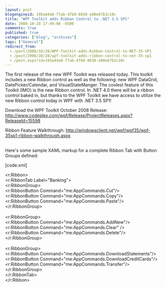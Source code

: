 ```yaml
---
layout: post
blogengineid: 195a44a8-f7ab-4fb0-8038-e88e67b3c10c
title: "WPF Toolkit adds Ribbon Control to .NET 3.5 SP1"
date: 2008-10-28 17:49:00 -0500
comments: true
published: true
categories: ["blog", "archives"]
tags: ["General"]
redirect_from: 
  - /post/2008/10/28/WPF-Toolkit-adds-Ribbon-Control-to-NET-35-SP1
  - /post/2008/10/28/wpf-toolkit-adds-ribbon-control-to-net-35-sp1
  - /post.aspx?id=195a44a8-f7ab-4fb0-8038-e88e67b3c10c
---
```

<!-- more -->

The first release of the new WPF Toolkit was released today. This toolkit includes a new Ribbon control as well as the following: new WPF DataGrid, DatePicker/Calendar, and VisualStateManger. The coolest feature of this Toolkit (IMO) is the new Ribbon control. In .NET 4.0 there will be a ribbon control baked in, but thanks to the WPF Toolkit we have access to utilize the new Ribbon control today in WPF with .NET 3.5 SP1!

Download the WPF Toolkit October 2008 Release: <a href="http://www.codeplex.com/wpf/Release/ProjectReleases.aspx?ReleaseId=15598">http://www.codeplex.com/wpf/Release/ProjectReleases.aspx?ReleaseId=15598</a>

Ribbon Feature Walkthrough: <a href="http://windowsclient.net/wpf/wpf35/wpf-35sp1-ribbon-walkthrough.aspx">http://windowsclient.net/wpf/wpf35/wpf-35sp1-ribbon-walkthrough.aspx</a>

<img src="/images/postsWPFToolkit_RibbonControl.png" alt="" /><br /><br />Here's some sample XAML markup for a complete Ribbon Tab with Button Groups defined:

[code:xml]

<r:Ribbon><br />    <r:RibbonTab Label="Banking"><br />        <r:RibbonGroup><br />            <r:RibbonButton Command="me:AppCommands.Cut"/><br />            <r:RibbonButton Command="me:AppCommands.Copy"/><br />            <r:RibbonButton Command="me:AppCommands.Paste"/><br />        </r:RibbonGroup><br /><br />        <r:RibbonGroup><br />            <r:RibbonButton Command="me:AppCommands.AddNew"/><br />            <r:RibbonButton Command="me:AppCommands.Clear" /><br />            <r:RibbonButton Command="me:AppCommands.Delete"/><br />        </r:RibbonGroup><br /><br />        <r:RibbonGroup><br />            <r:RibbonButton Command="me:AppCommands.DownloadStatements"/><br />            <r:RibbonButton Command="me:AppCommands.DownloadCreditCards"/><br />            <r:RibbonButton Command="me:AppCommands.Transfer"/><br />        </r:RibbonGroup><br />    </r:RibbonTab><br /></r:Ribbon>

```
